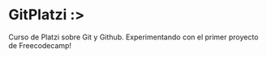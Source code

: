 # GitPlatzi :>
Curso de Platzi sobre Git y Github. Experimentando con el primer proyecto de Freecodecamp!